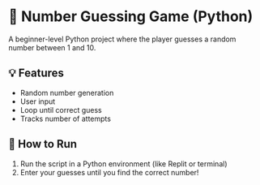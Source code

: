 # 🎲 Number Guessing Game (Python)

A beginner-level Python project where the player guesses a random number between 1 and 10.

## 💡 Features
- Random number generation
- User input
- Loop until correct guess
- Tracks number of attempts

## 🔧 How to Run
1. Run the script in a Python environment (like Replit or terminal)
2. Enter your guesses until you find the correct number!

